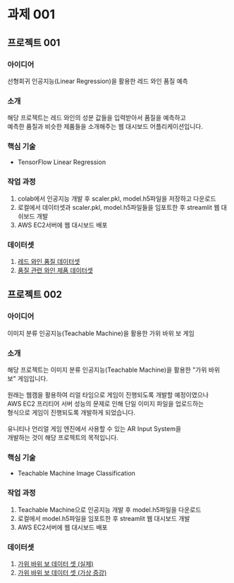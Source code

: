 # 과제 001

## 프로젝트 001

### 아이디어
선형회귀 인공지능(Linear Regression)을 활용한 레드 와인 품질 예측

### 소개
해당 프로젝트는 레드 와인의 성분 값들을 입력받아서 품질을 예측하고<br/>
예측한 품질과 비슷한 제품들을 소개해주는 웹 대시보드 어플리케이션입니다.

### 핵심 기술
- TensorFlow Linear Regression

### 작업 과정
001. colab에서 인공지능 개발 후 scaler.pkl, model.h5파일을 저장하고 다운로드<br/>
002. 로컬에서 데이터셋과 scaler.pkl, model.h5파일들을 임포트한 후 streamlit 웹 대쉬보드 개발<br/>
003. AWS EC2서버에 웹 대시보드 배포

### 데이터셋
001. <a href=https://www.kaggle.com/datasets/uciml/red-wine-quality-cortez-et-al-2009>레드 와인 품질 데이터셋</a><br/>
002. <a href=https://www.kaggle.com/datasets/budnyak/wine-rating-and-price>품질 관련 와인 제품 데이터셋</a>

## 프로젝트 002

### 아이디어
이미지 분류 인공지능(Teachable Machine)을 활용한 가위 바위 보 게임

### 소개
해당 프로젝트는 이미지 분류 인공지능(Teachable Machine)을 활용한 "가위 바위 보" 게임입니다.<br/>
<br/>
원래는 웹캠을 활용하여 리얼 타임으로 게임이 진행되도록 개발할 예정이였으나<br/>
AWS EC2 프리티어 서버 성능의 문제로 인해 단일 이미지 파일을 업로드하는<br/>
형식으로 게임이 진행되도록 개발하게 되었습니다.<br/>
<br/>
유니티나 언리얼 게임 엔진에서 사용할 수 있는 AR Input System을<br/>
개발하는 것이 해당 프로젝트의 목적입니다.

### 핵심 기술
- Teachable Machine Image Classification

### 작업 과정
001. Teachable Machine으로 인공지능 개발 후 model.h5파일을 다운로드<br/>
002. 로컬에서 model.h5파일을 임포트한 후 streamlit 웹 대시보드 개발<br/>
003. AWS EC2서버에 웹 대시보드 배포

### 데이터셋
001. <a href=https://www.kaggle.com/datasets/alexandredj/rock-paper-scissors-dataset>가위 바위 보 데이터 셋 (실제)</a><br/>
002. <a href=https://www.kaggle.com/datasets/sanikamal/rock-paper-scissors-dataset>가위 바위 보 데이터 셋 (가상 증강)</a>